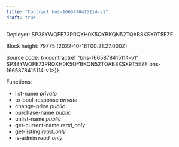 ```yaml
---
title: "Contract bns-1665878415114-v1"
draft: true
---
```

Deployer: SP38YWQFE73PRQXH0K5QYBKQN52TQAB8KSX9T5EZF


 



Block height: 79775 (2022-10-16T00:21:27.000Z)

Source code: {{<contractref "bns-1665878415114-v1" SP38YWQFE73PRQXH0K5QYBKQN52TQAB8KSX9T5EZF bns-1665878415114-v1>}}

Functions:

* list-name _private_
* to-bool-response _private_
* change-price _public_
* purchase-name _public_
* unlist-name _public_
* get-current-name _read_only_
* get-listing _read_only_
* is-admin _read_only_
